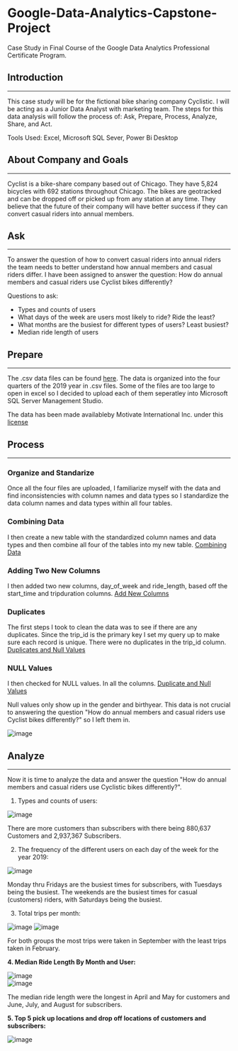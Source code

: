 # Google-Data-Analytics-Capstone-Project
Case Study in Final Course of the Google Data Analytics Professional Certificate Program.


## Introduction  
_____________________________________________________________________________________________________________________________________________________________________________________________
This case study will be for the fictional bike sharing company Cyclistic. I will be acting as a Junior Data Analyst with marketing team. The steps for this data analysis will follow the process of: Ask, Prepare, Process, Analyze, Share, and Act.  

Tools Used: Excel, Microsoft SQL Sever, Power Bi Desktop


## About Company and Goals
_____________________________________________________________________________________________________________________________________________________________________________________________
Cyclist is a bike-share company based out of Chicago. They have 5,824 bicycles with 692 stations throughout Chicago. The bikes are geotracked and can be dropped off or picked up from any station at any time. They believe that the future of their company will have better success if they can convert casual riders into annual members.


## Ask  
______________________________________________________________________________________________________________________________________________________________________________________________
To answer the question of how to convert casual riders into annual riders the team needs to better understand how annual members and casual riders differ. I have been assigned to answer the question: How do annual members and casual riders use Cyclist bikes differently?

Questions to ask: 
  * Types and counts of users
  * What days of the week are users most likely to ride? Ride the least?
  * What months are the busiest for different types of users? Least busiest?
  * Median ride length of users
  

## Prepare  
_____________________________________________________________________________________________________________________________________________________________________________________________
The .csv data files can be found [here](https://divvy-tripdata.s3.amazonaws.com/index.html).  The data is organized into the four quarters of the 2019 year in .csv files. Some of the files are too large to open in excel so I decided to upload each of them seperatley into Microsoft SQL Server Management Studio.

The data has been made availableby Motivate International Inc. under this [license](https://divvybikes.com/data-license-agreement)

 ## Process
 ____________________________________________________________________________________________________________________________________________________________________________________________
### Organize and Standarize

Once all the four files are uploaded, I familiarize myself with the data and find inconsistencies with column names and data types so I standardize the data column names and data types within all four tables.

### Combining Data
I then create a new table with the standardized column names and data types and then combine all four of the tables into my new table. 
 [Combining Data](https://github.com/sec10/Google-Data-Analytics-Capstone-Project/blob/main/Data%20Combining%20SQL)
 
### Adding Two New Columns
I then added two new columns, day_of_week and ride_length, based off the start_time and tripduration columns. 
 [Add New Columns](https://github.com/sec10/Google-Data-Analytics-Capstone-Project/blob/main/New%20Columns)
 
### Duplicates
The first steps I took to clean the data was to see if there are any duplicates. Since the trip_id is the primary key I set my query up to make sure each record is unique. There were no duplicates in the trip_id column. 
[Duplicates and Null Values](https://github.com/sec10/Google-Data-Analytics-Capstone-Project/blob/main/Duplicates%20and%20Null%20Values)

### NULL Values
I then checked for NULL values. In all the columns. 
[Duplicate and Null Values](https://github.com/sec10/Google-Data-Analytics-Capstone-Project/blob/main/Duplicates%20and%20Null%20Values)

Null values only show up in the gender and birthyear. This data is not crucial to answering the question "How do annual members and casual riders use Cyclist bikes differently?" so I left them in. 

![image](https://github.com/user-attachments/assets/39274c0c-8cd9-4a5a-b06d-c2f9b3ba67fd)


## Analyze 
_____________________________________________________________________________________________________________________________________________________________________________________________
Now it is time to analyze the data and answer the question "How do annual members and casual riders use Cyclistic bikes differently?". 

1. Types and counts of users: <br />

![image](https://github.com/sec10/Google-Data-Analytics-Capstone-Project/blob/main/images/PercentofRiders.JPG)  

There are more customers than subscribers with there being 880,637 Customers and 2,937,367 Subscribers. 


 2. The frequency of the different users on each day of the week for the year 2019: <br />

![image](https://github.com/sec10/Google-Data-Analytics-Capstone-Project/blob/main/images/UserTypeCountByDayOfWeekFor2019.jpg)  

Monday thru Fridays are the busiest times for subscribers, with Tuesdays being the busiest. The weekends are the busiest times for casual (customers) riders, with Saturdays being the busiest. 

3. Total trips per month:<br />

![image](https://github.com/sec10/Google-Data-Analytics-Capstone-Project/blob/main/images/UserTypeCountByMonth2019.jpg)
![image](https://github.com/sec10/Google-Data-Analytics-Capstone-Project/blob/main/images/ByMonth.jpg)  

For both groups the most trips were taken in September with the least trips taken in February. 


<b>4. Median Ride Length By Month and User:</b>

![image](https://github.com/sec10/Google-Data-Analytics-Capstone-Project/blob/main/images/MedianGraph.jpg)  
![image](https://github.com/sec10/Google-Data-Analytics-Capstone-Project/blob/main/images/medianRideLengthGraph.jpg)

The median ride length were the longest in April and May for customers and June, July, and August for subscribers.  

<b>5. Top 5 pick up locations and drop off locations of customers and subscribers:</b>

![image](https://github.com/sec10/Google-Data-Analytics-Capstone-Project/blob/main/images/CustomerStartStation.jpg)  








